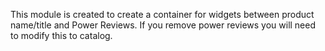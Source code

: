 This module is created to create a container for widgets between product name/title and Power Reviews.  If you remove power reviews you will need to modify this to catalog.